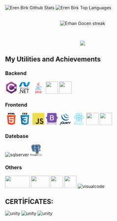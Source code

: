  <div>

<img alt="Eren Birk Github Stats" src="https://github-readme-stats.vercel.app/api?username=erhangocen&show_icons=true&count_private=true&theme=react&hide_border=true&bg_color=0D1117" width="490" />

  <img alt="Eren Birk Top Languages" src="https://github-readme-stats.vercel.app/api/top-langs/?username=erhangocen&langs_count=8&count_private=true&layout=compact&theme=react&hide_border=true&bg_color=0D1117" />
   
</div>
<br/>
<br/>
<div align="center">
<img title="🔥 Get streak stats for your profile at git.io/streak-stats" alt="Erhan Gocen streak" src="https://github-readme-streak-stats.herokuapp.com/?user=erhangocen&theme=black-ice&hide_border=true&stroke=0000&background=060A0CD0"/>
</div>
<br/>
<br/> 
       
<p align="center">
  <img src="https://activity-graph.herokuapp.com/graph?username=erhangocen&theme=react-dark" width="635" /> 
</p>
  
## My Utilities and Achievements

  ### Backend
  <p align="left">
  <img src="https://raw.githubusercontent.com/devicons/devicon/master/icons//csharp/csharp-original.svg" width="40" height="40" />
  <img src="https://raw.githubusercontent.com/devicons/devicon/master/icons/dot-net/dot-net-original-wordmark.svg" width="40" height="40" />
  <img src="https://raw.githubusercontent.com/devicons/devicon/master/icons/java/java-original-wordmark.svg" width="40" height="40" />
  <img src="https://cdn.jsdelivr.net/gh/devicons/devicon/icons/python/python-original.svg" width="40" height="40"/>
  <img src="https://cdn.jsdelivr.net/gh/devicons/devicon/icons/flutter/flutter-original.svg" width="40" height="40"/>
  </p>
     
  ### Frontend
  <p align="left">
  <img src="https://raw.githubusercontent.com/devicons/devicon/master/icons/html5/html5-original-wordmark.svg" width="40" height="40" />
  <img src="https://raw.githubusercontent.com/devicons/devicon/master/icons/css3/css3-original-wordmark.svg" width="40" height="40" />
  <img src="https://raw.githubusercontent.com/devicons/devicon/master/icons/javascript/javascript-original.svg" width="40" height="40" />
  <img src="https://raw.githubusercontent.com/devicons/devicon/master/icons/bootstrap/bootstrap-plain-wordmark.svg" alt="bootstrap" width="40" height="40"/>
  <img src="https://raw.githubusercontent.com/devicons/devicon/master/icons/jquery/jquery-original-wordmark.svg" width="40" height="40" />
  <img src="https://raw.githubusercontent.com/devicons/devicon/master/icons/react/react-original-wordmark.svg" width="40" height="40" />
  <img src="https://icongr.am/devicon/angularjs-original.svg?size=128&color=currentColor" width="40" height="40"/>
  <img src="https://cdn.jsdelivr.net/gh/devicons/devicon/icons/figma/figma-original.svg" width="40" height="40"/>
  
 </p>
  
  ### Datebase
  <p align="left">
  <img src="https://upload.wikimedia.org/wikipedia/de/thumb/8/8c/Microsoft_SQL_Server_Logo.svg/2000px-Microsoft_SQL_Server_Logo.svg.png" alt="sqlserver" width="40" height="40"/>
  <img src="https://raw.githubusercontent.com/devicons/devicon/master/icons/postgresql/postgresql-original-wordmark.svg" alt="postgresql" width="40" height="40"/>
 </p>
 
  
  ### Others
   <p align="left">
  <img src="https://cdn.jsdelivr.net/gh/devicons/devicon/icons/arduino/arduino-original.svg" width="80" height="40"/>
  <img src="https://www.docker.com/sites/default/files/d8/2019-07/vertical-logo-monochromatic.png" width="60" height="40" /> 
    <img src="https://ih1.redbubble.net/image.373803469.4778/pp,840x830-pad,1000x1000,f8f8f8.u2.jpg" width="40" height="40" />
  <img src="https://pbs.twimg.com/profile_images/1206618215767584769/zl48EuhC_400x400.jpg" width="40" height="40" />
  <img src="https://user-images.githubusercontent.com/59020581/117362577-18555280-aec4-11eb-94ef-401c9f28eb38.png" alt="visualcode" width="40" height="40"/>
</p>
 
<p><h2>CERTİFİCATES:</h2></p>
<p>
<img src="https://raw.githubusercontent.com/erhangocen/erhangocen/main/PYTHON.png" alt="unity" width="279" height="175"/>
<img src="https://github.com/erhangocen/erhangocen/blob/main/JAVASCR%C4%B0PT.png?raw=true" alt="unity" width="279" height="175"/>
  <img src="https://github.com/erhangocen/erhangocen/blob/main/CSS.png?raw=true" alt="unity" width="279" height="175"/>
</p>
 
 
